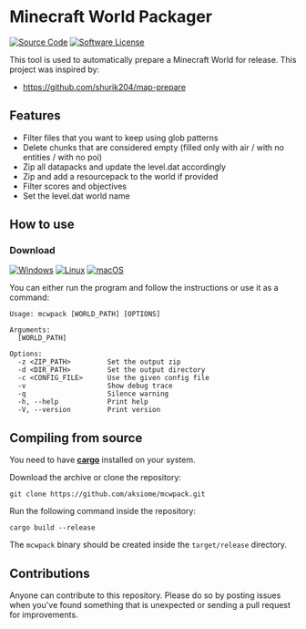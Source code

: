 # Minecraft World Packager

[![Source Code](https://img.shields.io/badge/source-aksiome/mcwpack-4078C0.svg?style=flat-square&labelColor=555555&logo=github)](https://github.com/aksiome/mcwpack)
[![Software License](https://img.shields.io/github/license/aksiome/mcwpack?style=flat-square)](https://github.com/aksiome/mcwpack/blob/master/LICENSE)

This tool is used to automatically prepare a Minecraft World for release. This project was inspired by:
- https://github.com/shurik204/map-prepare

## Features
- Filter files that you want to keep using glob patterns
- Delete chunks that are considered empty (filled only with air / with no entities / with no poi)
- Zip all datapacks and update the level.dat accordingly
- Zip and add a resourcepack to the world if provided
- Filter scores and objectives
- Set the level.dat world name

## How to use

### Download
[![Windows](https://img.shields.io/badge/windows-0068B6?style=for-the-badge&logo=windows)](https://github.com/aksiome/mcwpack/releases/latest/download/mcwpack-windows.zip)
[![Linux](https://img.shields.io/badge/linux-D97120?style=for-the-badge&logo=linux)](https://github.com/aksiome/mcwpack/releases/latest/download/mcwpack-linux.tar.gz)
[![macOS](https://img.shields.io/badge/macos-777777?style=for-the-badge&logo=apple)](https://github.com/aksiome/mcwpack/releases/latest/download/mcwpack-macos.zip)

You can either run the program and follow the instructions or use it as a command:
```
Usage: mcwpack [WORLD_PATH] [OPTIONS]

Arguments:
  [WORLD_PATH]

Options:
  -z <ZIP_PATH>         Set the output zip
  -d <DIR_PATH>         Set the output directory
  -c <CONFIG_FILE>      Use the given config file
  -v                    Show debug trace
  -q                    Silence warning
  -h, --help            Print help
  -V, --version         Print version
```

## Compiling from source

You need to have **[cargo](https://doc.rust-lang.org/cargo/getting-started/installation.html)** installed on your system.

Download the archive or clone the repository:
```
git clone https://github.com/aksiome/mcwpack.git
```

Run the following command inside the repository:
```
cargo build --release
```
The `mcwpack` binary should be created inside the `target/release` directory.

## Contributions

Anyone can contribute to this repository. Please do so by posting issues when you've found something that is unexpected or sending a pull request for improvements.
